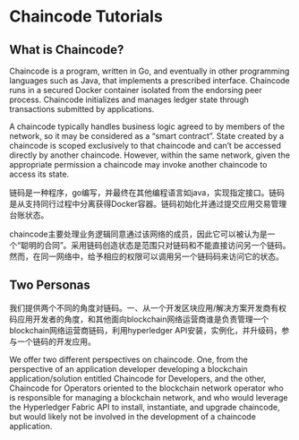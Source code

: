 
# Chaincode Tutorials
## What is Chaincode?


Chaincode is a program, written in Go, and eventually in other programming languages such as Java, that implements a prescribed interface. Chaincode runs in a secured Docker container isolated from the endorsing peer process. Chaincode initializes and manages ledger state through transactions submitted by applications.

A chaincode typically handles business logic agreed to by members of the network, so it may be considered as a “smart contract”. State created by a chaincode is scoped exclusively to that chaincode and can’t be accessed directly by another chaincode. However, within the same network, given the appropriate permission a chaincode may invoke another chaincode to access its state.

链码是一种程序，go编写，并最终在其他编程语言如java，实现指定接口。链码是从支持同行过程中分离获得Docker容器。链码初始化并通过提交应用交易管理台账状态。

chaincode主要处理业务逻辑同意通过该网络的成员，因此它可以被认为是一个“聪明的合同”。采用链码创造状态是范围只对链码和不能直接访问另一个链码。然而，在同一网络中，给予相应的权限可以调用另一个链码码来访问它的状态。 

## Two Personas



我们提供两个不同的角度对链码。一、从一个开发区块应用/解决方案开发商有权码应用开发者的角度，和其他面向blockchain网络运营商谁是负责管理一个blockchain网络运营商链码，利用hyperledger API安装，实例化，并升级码，参与一个链码的开发应用。 

We offer two different perspectives on chaincode. One, from the perspective of an application developer developing a blockchain application/solution entitled Chaincode for Developers, and the other, Chaincode for Operators oriented to the blockchain network operator who is responsible for managing a blockchain network, and who would leverage the Hyperledger Fabric API to install, instantiate, and upgrade chaincode, but would likely not be involved in the development of a chaincode application.
